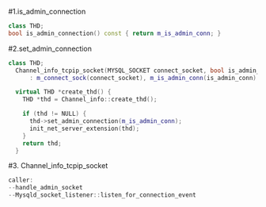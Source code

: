 #1.is_admin_connection

```cpp
class THD;
bool is_admin_connection() const { return m_is_admin_conn; }
```

#2.set_admin_connection

```cpp
class THD;
  Channel_info_tcpip_socket(MYSQL_SOCKET connect_socket, bool is_admin_conn)
      : m_connect_sock(connect_socket), m_is_admin_conn(is_admin_conn) {}

  virtual THD *create_thd() {
    THD *thd = Channel_info::create_thd();

    if (thd != NULL) {
      thd->set_admin_connection(m_is_admin_conn);
      init_net_server_extension(thd);
    }
    return thd;
  }
```

#3. Channel_info_tcpip_socket

```cpp
caller:
--handle_admin_socket
--Mysqld_socket_listener::listen_for_connection_event
```
